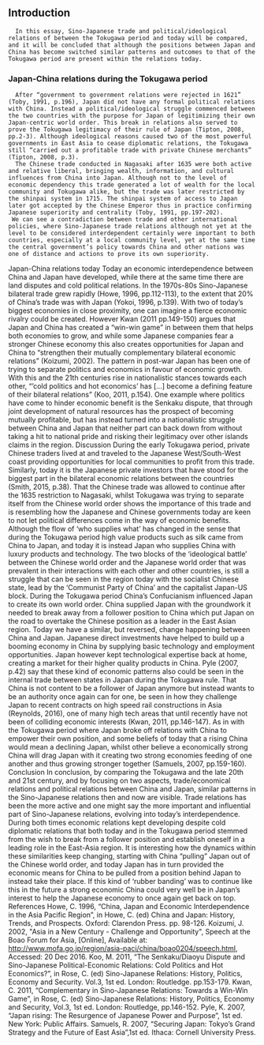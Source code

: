 ## Introduction
      In this essay, Sino-Japanese trade and political/ideological relations of between the Tokugawa period and today will be compared, and it will be concluded that although the positions between Japan and China has become switched similar patterns and outcomes to that of the Tokugawa period are present within the relations today.  

### Japan-China relations during the Tokugawa period
      After “government to government relations were rejected in 1621” (Toby, 1991, p.196), Japan did not have any formal political relations with China. Instead a political/ideological struggle commenced between the two countries with the purpose for Japan of legitimizing their own Japan-centric world order. This break in relations also served to prove the Tokugawa legitimacy of their rule of Japan (Tipton, 2008, pp.2-3). Although ideological reasons caused two of the most powerful governments in East Asia to cease diplomatic relations, the Tokugawa still “carried out a profitable trade with private Chinese merchants” (Tipton, 2008, p.3).
      The Chinese trade conducted in Nagasaki after 1635 were both active and relative liberal, bringing wealth, information, and cultural influences from China into Japan. Although not to the level of economic dependency this trade generated a lot of wealth for the local community and Tokugawa alike, but the trade was later restricted by the shinpai system in 1715. The shinpai system of access to Japan later got accepted by the Chinese Emperor thus in practice confirming Japanese superiority and centrality (Toby, 1991, pp.197-202).
     We can see a contradiction between trade and other international policies, where Sino-Japanese trade relations although not yet at the level to be considered interdependent certainly were important to both countries, especially at a local community level, yet at the same time the central government’s policy towards China and other nations was one of distance and actions to prove its own superiority.
Japan-China relations today
     Today an economic interdependence between China and Japan have developed, while there at the same time there are land disputes and cold political relations. In the 1970s-80s Sino-Japanese bilateral trade grew rapidly (Howe, 1996, pp.112-113), to the extent that 20% of China’s trade was with Japan (Yokoi, 1996, p.139). With two of today’s biggest economies in close proximity, one can imagine a fierce economic rivalry could be created. However Kwan (2011 pp.149-150) argues that Japan and China has created a “win-win game” in between them that helps both economies to grow, and while some Japanese companies fear a stronger Chinese economy this also creates opportunities for Japan and China to “strengthen their mutually complementary bilateral economic relations” (Koizumi, 2002).
     The pattern in post-war Japan has been one of trying to separate politics and economics in favour of economic growth. With this and the 21th centuries rise in nationalistic stances towards each other, “’cold politics and hot economics’ has […] become a defining feature of their bilateral relations” (Koo, 2011, p.154).  One example where politics have come to hinder economic benefit is the Senkaku dispute, that through joint development of natural resources has the prospect of becoming mutually profitable, but has instead turned into a nationalistic struggle between China and Japan that neither part can back down from without taking a hit to national pride and risking their legitimacy over other islands claims in the region.
Discussion
     During the early Tokugawa period, private Chinese traders lived at and traveled to the Japanese West/South-West coast providing opportunities for local communities to profit from this trade. Similarly, today it is the Japanese private investors that have stood for the biggest part in the bilateral economic relations between the countries (Smith, 2015, p.38).  That the Chinese trade was allowed to continue after the 1635 restriction to Nagasaki, whilst Tokugawa was trying to separate itself from the Chinese world order shows the importance of this trade and is resembling how the Japanese and Chinese governments today are keen to not let political differences come in the way of economic benefits. Although the flow of ‘who supplies what’ has changed in the sense that during the Tokugawa period high value products such as silk came from China to Japan, and today it is instead Japan who supplies China with luxury products and technology.
     The two blocks of the ‘ideological battle’ between the Chinese world order and the Japanese world order that was prevalent in their interactions with each other and other countries, is still a struggle that can be seen in the region today with the socialist Chinese state, lead by the ‘Communist Party of China’ and the capitalist Japan-US block.
     During the Tokugawa period China’s Confucianism influenced Japan to create its own world order. China supplied Japan with the groundwork it needed to break away from a follower position to China which put Japan on the road to overtake the Chinese position as a leader in the East Asian region. Today we have a similar, but reversed, change happening between China and Japan. Japanese direct investments have helped to build up a booming economy in China by supplying basic technology and employment opportunities. Japan however kept technological expertise back at home, creating a market for their higher quality products in China. Pyle (2007, p.42) say that these kind of economic patterns also could be seen in the internal trade between states in Japan during the Tokugawa rule.
          That China is not content to be a follower of Japan anymore but instead wants to be an authority once again can for one, be seen in how they challenge Japan to recent contracts on high speed rail constructions in Asia (Reynolds, 2016), one of many high tech areas that until recently have not been of colliding economic interests (Kwan, 2011, pp.146-147). As in with the Tokugawa period where Japan broke off relations with China to empower their own position, and some beliefs of today that a rising China would mean a declining Japan, whilst other believe a economically strong China will drag Japan with it creating two strong economies feeding of one another and thus growing stronger together (Samuels, 2007, pp.159-160).
Conclusion
     In conclusion, by comparing the Tokugawa and the late 20th and 21st century, and by focusing on two aspects, trade/economical relations and political relations between China and Japan, similar patterns in the Sino-Japanese relations then and now are visible. Trade relations has been the more active and one might say the more important and influential part of Sino-Japanese relations, evolving into today’s interdependence. During both times economic relations kept developing despite cold diplomatic relations that both today and in the Tokugawa period stemmed from the wish to break from a follower position and establish oneself in a leading role in the East-Asia region. It is interesting how the dynamics within these similarities keep changing, starting with China “pulling” Japan out of the Chinese world order, and today Japan has in turn provided the economic means for China to be pulled from a position behind Japan to instead take their place. If this kind of ‘rubber banding’ was to continue like this in the future a strong economic China could very well be in Japan’s interest to help the Japanese economy to once again get back on top.  
References
Howe, C. 1996, “China, Japan and Economic Interdependence in the Asia Pacific Region”, in Howe, C. (ed) China and Japan: History, Trends, and Prospects. Oxford: Clarendon Press. pp. 98-126.
Koizumi, J. 2002, "Asia in a New Century - Challenge and Opportunity", Speech at the Boao Forum for Asia, [Online], Available at:  http://www.mofa.go.jp/region/asia-paci/china/boao0204/speech.html, Accessed: 20 Dec 2016.
Koo, M. 2011, “The Senkaku/Diaoyu Dispute and Sino-Japanese Political-Economic Relations: Cold Politics and Hot Economics?”, in Rose, C. (ed) Sino-Japanese Relations: History, Politics, Economy and Security.  Vol.3, 1st ed. London: Routledge. pp.153-179.
Kwan, C. 2011, “Complementary in Sino-Japanese Relations: Towards a Win-Win Game”, in Rose, C. (ed) Sino-Japanese Relations: History, Politics, Economy and Security, Vol.3, 1st ed. London: Routledge, pp.146-152.
Pyle, K. 2007, “Japan rising: The Resurgence of Japanese Power and Purpose”, 1st ed. New York: Public Affairs.
Samuels, R. 2007, “Securing Japan: Tokyo’s Grand Strategy and the Future of East Asia”,1st ed. Ithaca: Cornell University Press.
